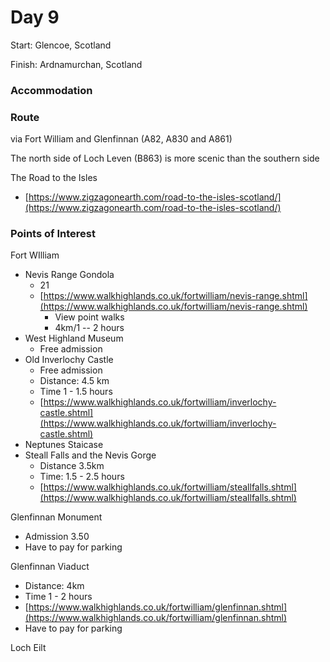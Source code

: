 # Day 9

Start: Glencoe, Scotland

Finish: Ardnamurchan, Scotland

### Accommodation

### **Route**

via Fort William and Glenfinnan \(A82, A830 and A861\)

The north side of Loch Leven \(B863\) is more scenic than the southern side

The Road to the Isles

* [https://www.zigzagonearth.com/road-to-the-isles-scotland/](https://www.zigzagonearth.com/road-to-the-isles-scotland/)

### Points of Interest

Fort WIlliam

* Nevis Range Gondola
  * 21
  * [https://www.walkhighlands.co.uk/fortwilliam/nevis-range.shtml](https://www.walkhighlands.co.uk/fortwilliam/nevis-range.shtml)
    * View point walks
    * 4km/1 -- 2 hours
* West Highland Museum
  * Free admission
* Old Inverlochy Castle
  * Free admission
  * Distance: 4.5 km
  * Time 1 - 1.5 hours
  * [https://www.walkhighlands.co.uk/fortwilliam/inverlochy-castle.shtml](https://www.walkhighlands.co.uk/fortwilliam/inverlochy-castle.shtml)
* Neptunes Staicase
* Steall Falls and the Nevis Gorge
  * Distance 3.5km
  * Time: 1.5 - 2.5 hours
  * [https://www.walkhighlands.co.uk/fortwilliam/steallfalls.shtml](https://www.walkhighlands.co.uk/fortwilliam/steallfalls.shtml)

Glenfinnan Monument

* Admission 3.50
* Have to pay for parking

Glenfinnan Viaduct

* Distance: 4km
* Time 1 - 2 hours
* [https://www.walkhighlands.co.uk/fortwilliam/glenfinnan.shtml](https://www.walkhighlands.co.uk/fortwilliam/glenfinnan.shtml)
* Have to pay for parking

Loch Eilt

